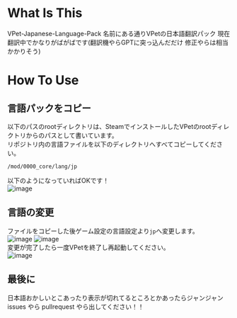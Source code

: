 # What Is This
VPet-Japanese-Language-Pack
名前にある通りVPetの日本語翻訳パック
現在翻訳中でかなりがばがばです(翻訳機やらGPTに突っ込んだだけ 修正やらは相当かかりそう)

# How To Use
## 言語パックをコピー
以下のパスのrootディレクトリは、SteamでインストールしたVPetのrootディレクトリからのパスとして書いています。<br>
リポジトリ内の言語ファイルを以下のディレクトリへすべてコピーしてください。<br>
```
/mod/0000_core/lang/jp
```
以下のようになっていればOKです！<br>
![image](https://github.com/kuwacom/VPet-Japanese-Language-Pack/assets/83022348/920ffb36-e1c5-4891-8894-7a44957c4abb)<br>
## 言語の変更
ファイルをコピーした後ゲーム設定の言語設定より`jp`へ変更します。<br>
![image](https://github.com/kuwacom/VPet-Japanese-Language-Pack/assets/83022348/fef4e03c-6cf9-4de4-8e4b-74b562dbab42)
![image](https://github.com/kuwacom/VPet-Japanese-Language-Pack/assets/83022348/d5d17f6c-8c59-40f2-9842-e911e257e6da)<br>
変更が完了したら一度VPetを終了し再起動してください。<br>
![image](https://github.com/kuwacom/VPet-Japanese-Language-Pack/assets/83022348/28576209-a959-4413-95f6-70b57aa18b57)<br>
## 最後に
日本語おかしいとこあったり表示が切れてるところとかあったらジャンジャン issues やら pullrequest やら出してください！！
